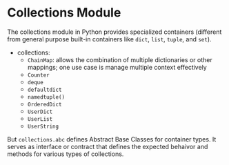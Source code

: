 # Collections Module

The collections module in Python provides specialized containers (different from general purpose built-in containers like `dict`, `list`, `tuple`, and `set`).

* collections:
    * `ChainMap`: allows the combination of multiple dictionaries or other mappings; one use case is manage multiple context effectively
    * `Counter`
    * `deque`
    * `defaultdict`
    * `namedtuple()`
    * `OrderedDict`
    * `UserDict`
    * `UserList`
    * `UserString`

But `collections.abc` defines Abstract Base Classes for container types. It serves as interface or contract that defines the expected behaivor and methods for various types of collections.